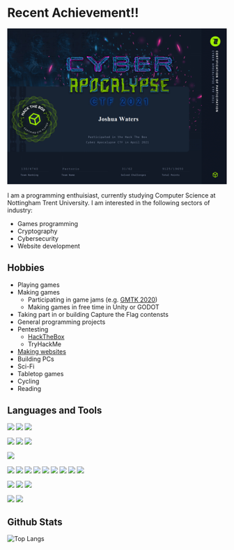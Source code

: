 # Recent Achievement!!

[![Header](https://raw.githubusercontent.com/JWaters02/JWaters02/main/assets/recentAchievementCTF.png "Header")](https://jwaters.dev/)

I am a programming enthuisiast, currently studying Computer Science at Nottingham Trent University. I am interested in the following sectors of industry:
* Games programming
* Cryptography
* Cybersecurity
* Website development

## Hobbies
* Playing games
* Making games
  * Participating in game jams (e.g. [GMTK 2020](https://itch.io/jam/gmtk-2020/rate/699722))
  * Making games in free time in Unity or GODOT
* Taking part in or building Capture the Flag contensts
* General programming projects
* Pentesting
  * [HackTheBox](https://app.hackthebox.eu/profile/413135)
  * TryHackMe
* [Making websites](https://jwaters.dev/)
* Building PCs
* Sci-Fi
* Tabletop games
* Cycling
* Reading

## Languages and Tools
![](https://img.shields.io/badge/OS-Windows-informational?style=flat&logo=windows&logoColor=white&color=orange)
![](https://img.shields.io/badge/OS-Kali-informational?style=flat&logo=kali-linux&logoColor=white&color=orange)
![](https://img.shields.io/badge/OS-Ubuntu-informational?style=flat&logo=ubuntu&logoColor=white&color=orange)

![](https://img.shields.io/badge/IDE-Visual_Studio-informational?style=flat&logo=visual-studio&logoColor=white&color=blue)
![](https://img.shields.io/badge/IDE-IntelliJ_IDEA-informational?style=flat&logo=intellij-idea&logoColor=white&color=blue)
![](https://img.shields.io/badge/IDE-CLion-informational?style=flat&logo=jetbrains&logoColor=white&color=blue)

![](https://img.shields.io/badge/Editor-Visual_Studio_Code-informational?style=flat&logo=visual-studio-code&logoColor=white&color=2aa5dc)

![](https://img.shields.io/badge/Code-CSharp-informational?style=flat&logo=c-sharp&logoColor=white&color=2bbc8a)
![](https://img.shields.io/badge/Code-Python-informational?style=flat&logo=python&logoColor=white&color=2bbc8a)
![](https://img.shields.io/badge/Code-HTML-informational?style=flat&logo=html5&logoColor=white&color=2bbc8a)
![](https://img.shields.io/badge/Code-CSS-informational?style=flat&logo=css3&logoColor=white&color=2bbc8a)
![](https://img.shields.io/badge/Code-C++-informational?style=flat&logo=cpp&logoColor=white&color=2bbc8a)
![](https://img.shields.io/badge/Code-C-informational?style=flat&logo=c&logoColor=white&color=2bbc8a)
![](https://img.shields.io/badge/Code-JavaScript-informational?style=flat&logo=javascript&logoColor=white&color=2bbc8a)
![](https://img.shields.io/badge/Code-TypeScript-informational?style=flat&logo=typescript&logoColor=white&color=2bbc8a)
![](https://img.shields.io/badge/Code-LUA-informational?style=flat&logo=lua&logoColor=white&color=2bbc8a)

![](https://img.shields.io/badge/Tools-Unity-informational?style=flat&logo=unity&logoColor=white&color=blueviolet)
![](https://img.shields.io/badge/Tools-GODOT-informational?style=flat&logo=godot-engine&logoColor=white&color=blueviolet)
![](https://img.shields.io/badge/Tools-Github-informational?style=flat&logo=github&logoColor=white&color=blueviolet)

![](https://img.shields.io/badge/Pentesting-HackTheBox-informational?style=flat&logo=hack-the-box&logoColor=white&color=green)
![](https://img.shields.io/badge/Pentesting-TryHackMe-informational?style=flat&logo=tryhackme&logoColor=white&color=green)

## Github Stats
![Top Langs](https://github-readme-stats.vercel.app/api/top-langs/?username=JWaters02&langs_count=10&layout=compact&exclude_repo=metasploit-framework,Backfire&hide=CMake,Makefile&title_color=ffffff&text_color=c9cacc&icon_color=2bbc8a&bg_color=1d1f21&hide_border=true)
